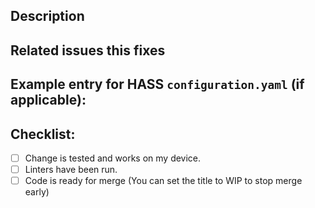 ## Description


## Related issues this fixes


## Example entry for HASS `configuration.yaml` (if applicable):


## Checklist:
  - [ ] Change is tested and works on my device.
  - [ ] Linters have been run.
  - [ ] Code is ready for merge (You can set the title to WIP to stop merge early)
